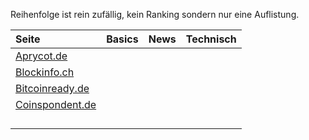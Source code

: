 Reihenfolge ist rein zufällig, kein Ranking sondern nur eine Auflistung.


| Seite                                            |  Basics  | News          |    Technisch   |
| :----------------------------------------------- | :-------:|:-------------:|:--------------:|
| [Aprycot.de](https://www.aprycot.de/mediathek/)  |          |               |                |  
| [Blockinfo.ch](https://blockinfo.ch)             |          |               |               | 
| [Bitcoinready.de](https://bitcoinready.de)       |          |               |               |
| [Coinspondent.de](https://coinspondent.de)       |        |               |               |
|                 |        |               |               |
|                 |        |               |               |
|                 |        |               |               | 
|                 |        |               |               |
